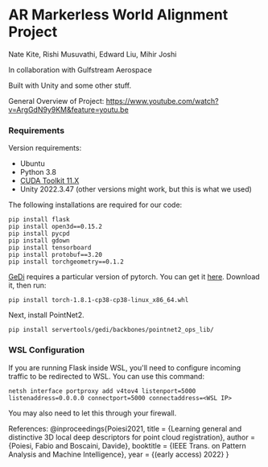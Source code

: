 # AR Markerless World Alignment Project

Nate Kite, Rishi Musuvathi, Edward Liu, Mihir Joshi

In collaboration with Gulfstream Aerospace

Built with Unity and some other stuff.

General Overview of Project: https://www.youtube.com/watch?v=ArgGdN9y9KM&feature=youtu.be

### Requirements

Version requirements:

- Ubuntu
- Python 3.8
- [CUDA Toolkit 11.X](https://developer.nvidia.com/cuda-11-8-0-download-archive)
- Unity 2022.3.47 (other versions might work, but this is what we used)

The following installations are required for our code:

```
pip install flask
pip install open3d==0.15.2
pip install pycpd
pip install gdown
pip install tensorboard
pip install protobuf==3.20
pip install torchgeometry==0.1.2
```

[GeDi](https://github.com/fabiopoiesi/gedi) requires a particular version of pytorch. You can get it [here](https://github.com/isl-org/open3d_downloads/releases/tag/torch1.8.1). Download it, then run:

`pip install torch-1.8.1-cp38-cp38-linux_x86_64.whl`

Next, install PointNet2.

```
pip install servertools/gedi/backbones/pointnet2_ops_lib/
```

### WSL Configuration

If you are running Flask inside WSL, you'll need to configure incoming traffic to be redirected to WSL. You can use this command:

```
netsh interface portproxy add v4tov4 listenport=5000 listenaddress=0.0.0.0 connectport=5000 connectaddress=<WSL IP>
```

You may also need to let this through your firewall.

References:
@inproceedings{Poiesi2021,
  title = {Learning general and distinctive 3D local deep descriptors for point cloud registration},
  author = {Poiesi, Fabio and Boscaini, Davide},
  booktitle = {IEEE Trans. on Pattern Analysis and Machine Intelligence},
  year = {(early access) 2022}
}
